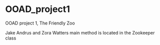 # OOAD_project1

OOAD project 1, The Friendly Zoo

Jake Andrus and Zora Watters
main method is located in the Zookeeper class

